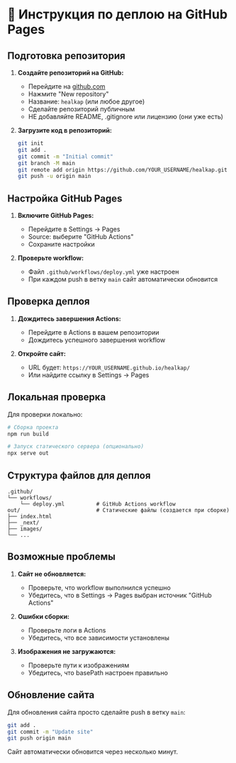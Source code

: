 # 🚀 Инструкция по деплою на GitHub Pages

## Подготовка репозитория

1. **Создайте репозиторий на GitHub:**
   - Перейдите на [github.com](https://github.com)
   - Нажмите "New repository"
   - Название: `healkap` (или любое другое)
   - Сделайте репозиторий публичным
   - НЕ добавляйте README, .gitignore или лицензию (они уже есть)

2. **Загрузите код в репозиторий:**
   ```bash
   git init
   git add .
   git commit -m "Initial commit"
   git branch -M main
   git remote add origin https://github.com/YOUR_USERNAME/healkap.git
   git push -u origin main
   ```

## Настройка GitHub Pages

1. **Включите GitHub Pages:**
   - Перейдите в Settings → Pages
   - Source: выберите "GitHub Actions"
   - Сохраните настройки

2. **Проверьте workflow:**
   - Файл `.github/workflows/deploy.yml` уже настроен
   - При каждом push в ветку `main` сайт автоматически обновится

## Проверка деплоя

1. **Дождитесь завершения Actions:**
   - Перейдите в Actions в вашем репозитории
   - Дождитесь успешного завершения workflow

2. **Откройте сайт:**
   - URL будет: `https://YOUR_USERNAME.github.io/healkap/`
   - Или найдите ссылку в Settings → Pages

## Локальная проверка

Для проверки локально:

```bash
# Сборка проекта
npm run build

# Запуск статического сервера (опционально)
npx serve out
```

## Структура файлов для деплоя

```
.github/
└── workflows/
    └── deploy.yml          # GitHub Actions workflow
out/                        # Статические файлы (создается при сборке)
├── index.html
├── _next/
├── images/
└── ...
```

## Возможные проблемы

1. **Сайт не обновляется:**
   - Проверьте, что workflow выполнился успешно
   - Убедитесь, что в Settings → Pages выбран источник "GitHub Actions"

2. **Ошибки сборки:**
   - Проверьте логи в Actions
   - Убедитесь, что все зависимости установлены

3. **Изображения не загружаются:**
   - Проверьте пути к изображениям
   - Убедитесь, что basePath настроен правильно

## Обновление сайта

Для обновления сайта просто сделайте push в ветку `main`:

```bash
git add .
git commit -m "Update site"
git push origin main
```

Сайт автоматически обновится через несколько минут.
